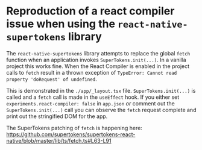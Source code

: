 # Reproduction of a react compiler issue when using the `react-native-supertokens` library

The `react-native-supertokens` library attempts to replace the global `fetch` function when an application invokes `SuperTokens.init(...)`. In a vanilla project this works fine. When the React Compiler is enabled in the project calls to `fetch` result in a thrown exception of `TypeError: Cannot read property 'doRequest' of undefined`.

This is demonstrated in the `./app/_layout.tsx` file. `SuperTokens.init(...)` is called and a `fetch` call is made in the `useEffect` hook. If you either set `experiments.react-compiler: false` in `app.json` _or_ comment out the `SuperTokens.init(...)` call you can observe the `fetch` request complete and print out the stringified DOM for the app.

The SuperTokens patching of `fetch` is happening here:
https://github.com/supertokens/supertokens-react-native/blob/master/lib/ts/fetch.ts#L63-L91
